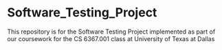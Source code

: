 # Software_Testing_Project
This repository is for the Software Testing Project implemented as part of our coursework for the CS 6367.001 class at University of Texas at Dallas
